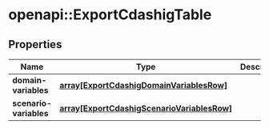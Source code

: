 # openapi::ExportCdashigTable


## Properties
Name | Type | Description | Notes
------------ | ------------- | ------------- | -------------
**domain-variables** | [**array[ExportCdashigDomainVariablesRow]**](ExportCdashigDomainVariablesRow.md) |  | [optional] 
**scenario-variables** | [**array[ExportCdashigScenarioVariablesRow]**](ExportCdashigScenarioVariablesRow.md) |  | [optional] 


